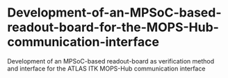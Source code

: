 # Development-of-an-MPSoC-based-readout-board-for-the-MOPS-Hub-communication-interface
Development of an MPSoC-based readout-board as verification method and interface for the ATLAS ITK MOPS-Hub communication interface
